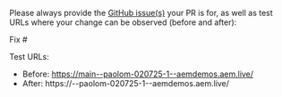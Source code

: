 Please always provide the [GitHub issue(s)](../issues) your PR is for, as well as test URLs where your change can be observed (before and after):

Fix #<gh-issue-id>

Test URLs:
- Before: https://main--paolom-020725-1--aemdemos.aem.live/
- After: https://<branch>--paolom-020725-1--aemdemos.aem.live/
